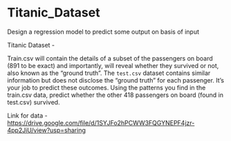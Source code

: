 # Titanic_Dataset
Design a regression model to predict some output on basis of input







 Titanic Dataset -
 
 
 
Train.csv will contain the details of a subset of the passengers on board (891 to be exact)
and importantly, will reveal whether they survived or not, also known as the “ground truth”.
The `test.csv` dataset contains similar information but does not disclose the “ground truth” for
each passenger. It’s your job to predict these outcomes.
Using the patterns you find in the train.csv data, predict whether the other 418 passengers
on board (found in test.csv) survived.


Link for data -
https://drive.google.com/file/d/1SYJFo2hPCWW3FQGYNEPF4jzr-4pp2JiU/view?usp=sharing
